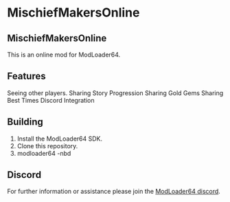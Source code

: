 # MischiefMakersOnline

## MischiefMakersOnline
This is an online mod for ModLoader64.

## Features
Seeing other players.
Sharing Story Progression
Sharing Gold Gems
Sharing Best Times
Discord Integration

## Building
1. Install the ModLoader64 SDK.
2. Clone this repository.
3. modloader64 -nbd

## Discord
For further information or assistance please join the [ModLoader64 discord](https://discord.gg/Vb8mKT6).
